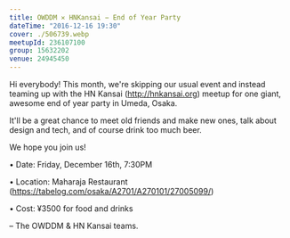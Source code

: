 ```yaml
---
title: OWDDM ✕ HNKansai − End of Year Party
dateTime: "2016-12-16 19:30"
cover: ./506739.webp
meetupId: 236107100
group: 15632202
venue: 24945450
---
```


Hi everybody! This month, we're skipping our usual event and instead teaming up with the HN Kansai (http://hnkansai.org) meetup for one giant, awesome end of year party in Umeda, Osaka.

It'll be a great chance to meet old friends and make new ones, talk about design and tech, and of course drink too much beer.

We hope you join us!

• Date: Friday, December 16th, 7:30PM

• Location: Maharaja Restaurant (https://tabelog.com/osaka/A2701/A270101/27005099/)

• Cost: ¥3500 for food and drinks

– The OWDDM & HN Kansai teams.
